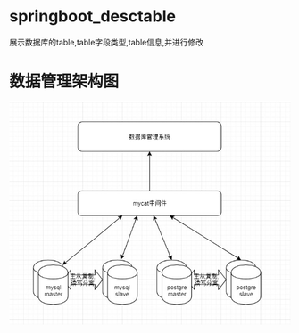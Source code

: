 # springboot_desctable
展示数据库的table,table字段类型,table信息,并进行修改
# 数据管理架构图
![](pic/Snipaste_2019-06-28_16-10-56.jpg)